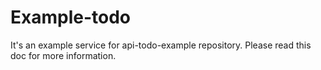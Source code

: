 # Example-todo

It's an example service for api-todo-example repository.
Please read this doc for more information.
